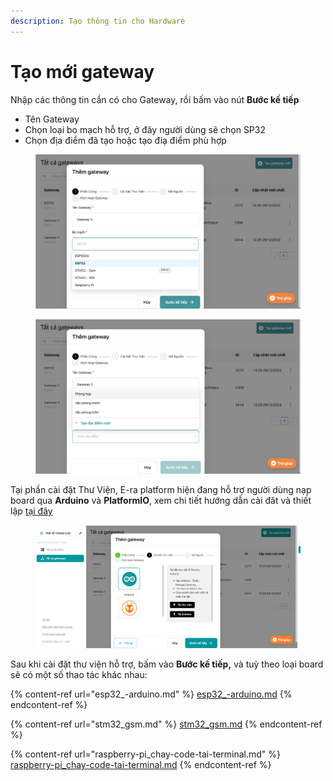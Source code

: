 ```yaml
---
description: Tạo thông tin cho Hardware
---
```


# Tạo mới gateway

Nhập các thông tin cần có cho Gateway, rồi bấm vào nút **Bước kế tiếp**

* Tên Gateway
* Chọn loại bo mạch hỗ trợ, ở đây người dùng sẽ chọn SP32
* Chọn địa điểm đã tạo hoặc tạo điạ điểm phù hợp

<div>

<figure><img src="../../../.gitbook/assets/Screen Shot 2022-12-29 at 15.07.04.png" alt=""><figcaption></figcaption></figure>

 

<figure><img src="../../../.gitbook/assets/Screen Shot 2022-12-29 at 14.53.02.png" alt=""><figcaption></figcaption></figure>

</div>

Tại phần cài đặt Thư Viện, E-ra platform hiện đang hỗ trợ người dùng nạp board qua **Arduino** và **PlatformIO**, xem chi tiết hướng dẫn cài đăt và thiết lập [tại đây](https://era-open-iot-platform.gitbook.io/documentation/huong-dan-su-dung/chuan-bi-firmware/esp32-stm32-esp-8266)

<figure><img src="../../../.gitbook/assets/Screen Shot 2022-12-29 at 15.19.42.png" alt=""><figcaption></figcaption></figure>

Sau khi cài đặt thư viện hỗ trợ, bấm vào **Bước kế tiếp,** và tuỳ theo loại board sẽ có một số thao tác khác nhau:

{% content-ref url="esp32_-arduino.md" %}
[esp32\_-arduino.md](esp32\_-arduino.md)
{% endcontent-ref %}

{% content-ref url="stm32_gsm.md" %}
[stm32\_gsm.md](stm32\_gsm.md)
{% endcontent-ref %}

{% content-ref url="raspberry-pi_chay-code-tai-terminal.md" %}
[raspberry-pi\_chay-code-tai-terminal.md](raspberry-pi\_chay-code-tai-terminal.md)
{% endcontent-ref %}

